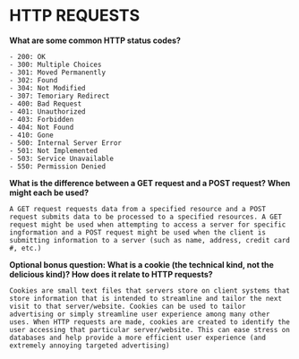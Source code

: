 # HTTP REQUESTS #

**What are some common HTTP status codes?**
	
	- 200: OK
	- 300: Multiple Choices
	- 301: Moved Permanently
	- 302: Found
	- 304: Not Modified
	- 307: Temoriary Redirect
	- 400: Bad Request
	- 401: Unauthorized
	- 403: Forbidden
	- 404: Not Found
	- 410: Gone
	- 500: Internal Server Error
	- 501: Not Implemented
	- 503: Service Unavailable
	- 550: Permission Denied


**What is the difference between a GET request and a POST request? When might each be used?**
	
	A GET request requests data from a specified resource and a POST request submits data to be processed to a specified resources. A GET request might be used when attempting to access a server for specific ingformation and a POST request might be used when the client is submitting information to a server (such as name, address, credit card #, etc.)


**Optional bonus question: What is a cookie (the technical kind, not the delicious kind)? How does it relate to HTTP requests?**

	Cookies are small text files that servers store on client systems that store information that is intended to streamline and tailor the next visit to that server/website. Cookies can be used to tailor advertising or simply streamline user experience among many other uses. When HTTP requests are made, cookies are created to identify the user accessing that particular server/website. This can ease stress on databases and help provide a more efficient user experience (and extremely annoying targeted advertising)

